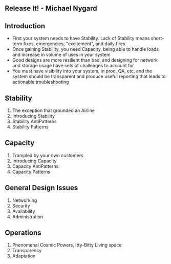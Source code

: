Release It! - Michael Nygard
---------------------------

## Introduction
* First your system needs to have Stability. Lack of Stability means short-term fixes, emergencies, "excitement", and daily fires
* Once gaining Stability, you need Capacity, being able to handle loads and increase in volume of uses in your system
* Good designs are more resilient than bad, and designing for network and storage usage have sets of challenges to account for
* You must have visibility into your system, in prod, QA, etc, and the system should be transparent and produce useful reporting that leads to actionable troubleshooting

## Stability
1. The exception that grounded an Airline
1. Introducing Stability
1. Stability AntiPatterns
1. Stability Patterns

## Capacity
1. Trampled by your own customers
1. Introducing Capacity
1. Capacity AntiPatterns
1. Capacity Patterns

## General Design Issues
1. Networking
1. Security
1. Availability
1. Administration

## Operations
1. Phenomenal Cosmic Powers, Itty-Bitty Living space
1. Transparency
1. Adaptation

